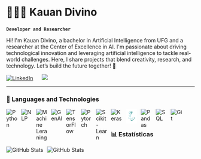 # 👩🏻‍💻 Kauan Divino

**`Developer and Researcher`**

Hi! I'm Kauan Divino, a bachelor in Artificial Intelligence from UFG and a researcher at the Center of Excellence in AI. I'm passionate about driving technological innovation and leveraging artificial intelligence to tackle real-world challenges. Here, I share projects that blend creativity, research, and technology. Let’s build the future together! 🚀


<p align="left">
  <a href="www.linkedin.com/in/kauan-divino-pouso-mariano-890511271"><img width="32px" alt="LinkedIn" title="LinkedIn" src="https://img.icons8.com/?size=100&id=xuvGCOXi8Wyg&format=png&color=000000"/></a>
  &#8287;&#8287;&#8287;&#8287;&#8288;
  <a href="http://lattes.cnpq.br/5608028014613925" alt="Lattes" title="Currículo Lattes"><img width="32px" src="https://img.icons8.com/?size=100&id=KyGmCaneSs3k&format=png&color=000000)"/></a>
  &#8287;&#8287;&#8287;&#8287;&#8287;

---
 
### 🤖 Languages ​​and Technologies

<img 
    align="left" 
    alt="Python" 
    title="Python"
    width="30px" 
    style="padding-right: 10px;" 
    src="https://cdn.jsdelivr.net/gh/devicons/devicon@latest/icons/python/python-original.svg" 
/>
<img 
    align="left" 
    alt="NLP" 
    title="NLP"
    width="30px" 
    style="padding-right: 10px;" 
    src="https://img.icons8.com/?size=100&id=L3uh0mNuxBXw&format=png&color=000000" 
/>
<img 
    align="left" 
    alt="Machine Leraning" 
    title="Machine Leraning"
    width="30px" 
    style="padding-right: 10px;" 
    src="https://github.com/user-attachments/assets/62af7252-eb11-4c88-bfe4-d3a324010960" 
/>
<img 
    align="left" 
    alt="GenAI" 
    title="GenAI"
    width="30px" 
    style="padding-right: 10px;" 
    src="https://encrypted-tbn0.gstatic.com/images?q=tbn:ANd9GcRBEeRe_nVeTI-Yt8lbFdWhoF3evXsAk103QNE-bJs_BWdboAEWxue4s9p_3o7lMuM3R80&usqp=CAU" 
/>
<img 
    align="left" 
    alt="TensorFlow" 
    title="TensorFlow"
    width="30px" 
    style="padding-right: 10px;" 
    src="https://img.icons8.com/?size=100&id=n3QRpDA7KZ7P&format=png&color=000000" 
/>
<img 
    align="left" 
    alt="Pytorch" 
    title="Pytorch"
    width="30px" 
    style="padding-right: 10px;" 
    src="https://img.icons8.com/?size=100&id=O6SWwpPIM0GB&format=png&color=000000" 
/>
<img 
    align="left" 
    alt="Scikit-Learn" 
    title="Scikit-Learn"
    width="30px" 
    style="padding-right: 10px;" 
    src="https://github.com/user-attachments/assets/b89c2d43-e917-4074-a28e-cef52f857eaa" 
/>
<img 
    align="left" 
    alt="Keras" 
    title="Keras"
    width="30px" 
    style="padding-right: 10px;" 
    src="https://github.com/user-attachments/assets/0026113f-555c-4656-adc1-0f92db05642a" 
/>
<img 
    align="left" 
    alt="Fast.ai" 
    title="Fast.ai"
    width="30px" 
    style="padding-right: 10px;" 
    src="https://github.com/fastai/logos/blob/main/Fast.ai.jpg" 
/>
<img 
    align="left" 
    alt="Pandas" 
    title="Pandas"
    width="30px" 
    style="padding-right: 10px;" 
    src="https://github.com/user-attachments/assets/f2f0e79d-6f3d-4a2a-81a3-f9e64cecf63c" 
/>
<img 
    align="left" 
    alt="SQL" 
    title="SQL"
    width="30px" 
    style="padding-right: 10px;" 
    src="https://github.com/user-attachments/assets/1b2823db-9a75-4d91-9fbb-7cab6195d1bc" 
/>
<img 
    align="left" 
    alt="Git" 
    title="Git"
    width="30px" 
    style="padding-right: 10px;" 
    src="https://cdn.jsdelivr.net/gh/devicons/devicon@latest/icons/git/git-original.svg" 
/>



<br/>
<br/>

### 📊 Estatísticas

<p>
  <img 
    align="left" 
    alt="GitHub Stats" 
    height="200" 
    style="padding-right: 10px;" 
    src="https://github-readme-stats.vercel.app/api?username=kauandivino&show_icons=true&theme=tokyonight&include_all_commits=true&locale=pt-br&custom_title=GitHub_Statistics" 
  />

<img 
      align="left" 
      alt="GitHub Stats" 
      height="150" 
      src="https://github-readme-stats.vercel.app/api/top-langs/?username=kauandivino&theme=tokyonight&layout=compact&custom_title=Languages&langs_count=9" 
  />

</p>
